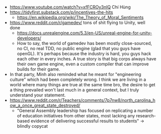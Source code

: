 - https://www.youtube.com/watch?v=xfFCROy3nIQ Chí Hùng
- https://tidyfirst.substack.com/p/incentives-the-hits
	- https://en.wikipedia.org/wiki/The_Theory_of_Moral_Sentiments
- https://www.reddit.com/r/gamedev/ tons of shit flying to Unity, well done
	- https://docs.unrealengine.com/5.3/en-US/unreal-engine-for-unity-developers/
	- How to say, the world of gamedev has been mostly close-sourced, no CI, no real TDD, no public engine (glad that you guys have openGL). It's perhaps because the industry is hard, you guys hack each other in every inches. A true story is that big corps always have their own game engine, even a custom compiler that can improve builds for their game.
- In that party, Minh also reminded what he meant for "engineering culture" which had been completely wrong. I think we are living in a world where many things are true at the same time bro, the desire to get a thing prevailed won't last much in a general context, but I truly understand your statement.
- https://www.reddit.com/r/Teachers/comments/7p7nw8/north_carolina_how_a_once_great_state_destroyed/
	- "General Assembly leadership has focused on replicating a number of education initiatives from other states, most lacking any research-based evidence of delivering successful results to students" -> blindly copycat